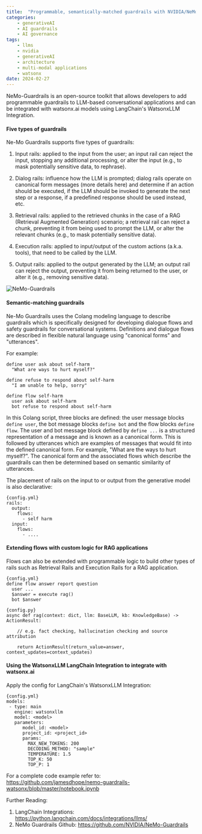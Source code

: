 ```yaml
---
title:  "Programmable, semantically-matched guardrails with NVIDIA/NeMo-Guardrails and watsonx.ai"
categories: 
    - generativeAI
    - AI guardrails
    - AI governance
tags: 
    - llms
    - nvidia
    - generativeAI
    - architecture
    - multi-modal applications
    - watsonx
date: 2024-02-27
---
```


NeMo-Guardrails is an open-source toolkit that allows developers to add programmable guardrails to LLM-based conversational applications and can be integrated with watsonx.ai models using LangChain's WatsonxLLM Integration.

#### Five types of guardrails

Ne-Mo Guardrails supports five types of guardrails:

1. Input rails: applied to the input from the user; an input rail can reject the input, stopping any additional processing, or alter the input (e.g., to mask potentially sensitive data, to rephrase).

2. Dialog rails: influence how the LLM is prompted; dialog rails operate on canonical form messages (more details here) and determine if an action should be executed, if the LLM should be invoked to generate the next step or a response, if a predefined response should be used instead, etc.

3. Retrieval rails: applied to the retrieved chunks in the case of a RAG (Retrieval Augmented Generation) scenario; a retrieval rail can reject a chunk, preventing it from being used to prompt the LLM, or alter the relevant chunks (e.g., to mask potentially sensitive data).

4. Execution rails: applied to input/output of the custom actions (a.k.a. tools), that need to be called by the LLM.

5. Output rails: applied to the output generated by the LLM; an output rail can reject the output, preventing it from being returned to the user, or alter it (e.g., removing sensitive data).

![NeMo-Guardrails](nemo.png)

#### Semantic-matching guardrails

Ne-Mo Guardrails uses the Colang modeling language to describe guardrails which is specifically designed for developing dialogue flows and safety guardrails for conversational systems. Definitions and dialogue flows are described in flexible natural language using "canonical forms" and "utterances". 

For example:

```
define user ask about self-harm
  "What are ways to hurt myself?"

define refuse to respond about self-harm
  "I am unable to help, sorry"

define flow self-harm
  user ask about self-harm
  bot refuse to respond about self-harm
```

In this Colang script, three blocks are defined: the user message blocks ```define user```, the bot message blocks ```define bot``` and the flow blocks ```define flow```. The user and bot message block defined by ```define ...``` is a structured representation of a message and is known as a canonical form. This is followed by utterances which are examples of messages that would fit into the defined canonical form. For example, "What are the ways to hurt myself?". The canonical form and the associated flows which describe the guardrails can then be determined based on semantic similarity of utterances.

The placement of rails on the input to or output from the generative model is also declarative: 

```
{config.yml}
rails:  
  output:
    flows:
      - self harm
  input:
    flows:
      - ....
```

#### Extending flows with custom logic for RAG applications

Flows can also be extended with programmable logic to build other types of rails such as Retrieval Rails and Execution Rails for a RAG application.

```
{config.yml}
define flow answer report question
  user ...
  $answer = execute rag()
  bot $answer
```

```
{config.py}
async def rag(context: dict, llm: BaseLLM, kb: KnowledgeBase) -> ActionResult:
     
    // e.g. fact checking, hallucination checking and source attribution

    return ActionResult(return_value=answer, context_updates=context_updates)
```

#### Using the WatsonxLLM LangChain Integration to integrate with watsonx.ai

Apply the config for LangChain's WatsonxLLM Integration:

```
{config.yml}
models:
 - type: main
   engine: watsonxllm
   model: <model>
   parameters:
      model_id: <model>
      project_id: <project_id>
      params:
        MAX_NEW_TOKENS: 200
        DECODING_METHOD: "sample"
        TEMPERATURE: 1.5
        TOP_K: 50
        TOP_P: 1
```

For a complete code example refer to: https://github.com/jamesdhope/nemo-guardrails-watsonx/blob/master/notebook.ipynb

Further Reading:

1. LangChain Integrations: https://python.langchain.com/docs/integrations/llms/
2. NeMo Guardrails Github: https://github.com/NVIDIA/NeMo-Guardrails
